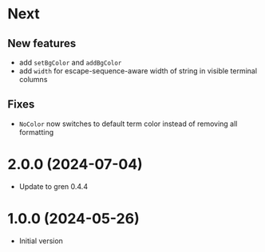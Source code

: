 # Next

## New features

* add `setBgColor` and `addBgColor`
* add `width` for escape-sequence-aware width of string in visible terminal columns

## Fixes

* `NoColor` now switches to default term color instead of removing all formatting

# 2.0.0 (2024-07-04)

* Update to gren 0.4.4

# 1.0.0 (2024-05-26)

* Initial version
